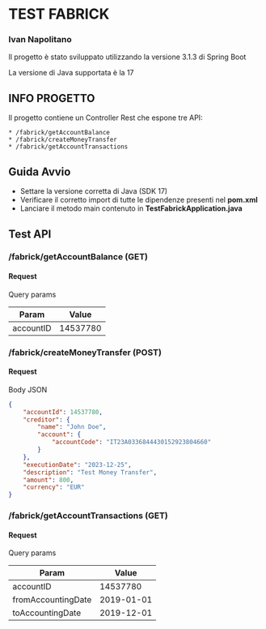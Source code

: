 # TEST FABRICK

### Ivan Napolitano

Il progetto è stato sviluppato utilizzando la versione 3.1.3 di Spring Boot

La versione di Java supportata è la 17

## INFO PROGETTO

Il progetto contiene un Controller Rest che espone tre API:
    
    * /fabrick/getAccountBalance
    * /fabrick/createMoneyTransfer
    * /fabrick/getAccountTransactions

## Guida Avvio

* Settare la versione corretta di Java (SDK 17)
* Verificare il corretto import di tutte le dipendenze presenti nel **pom.xml**
* Lanciare il metodo main contenuto in **TestFabrickApplication.java**

## Test API

### /fabrick/getAccountBalance (GET)
#### Request

Query params

| Param | Value    | 
|-------|----------|
| accountID | 14537780 |

### /fabrick/createMoneyTransfer (POST)
#### Request

Body JSON

```json
{
    "accountId": 14537780,  
    "creditor": {
        "name": "John Doe",
        "account": {
            "accountCode": "IT23A0336844430152923804660"
        }
    },
    "executionDate": "2023-12-25",
    "description": "Test Money Transfer",
    "amount": 800,
    "currency": "EUR" 
}
```

### /fabrick/getAccountTransactions (GET)
#### Request

Query params

| Param | Value    | 
|-------|----------|
| accountID | 14537780 |
| fromAccountingDate | 2019-01-01 |
| toAccountingDate | 2019-12-01 |
